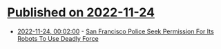 # [Published on 2022-11-24](index.md)

* [2022-11-24, 00:02:00](https://hardware.slashdot.org/story/22/11/23/2143241/san-francisco-police-seek-permission-for-its-robots-to-use-deadly-force?utm_source=rss1.0mainlinkanon&utm_medium=feed) - [San Francisco Police Seek Permission For Its Robots To Use Deadly Force](https://hardware.slashdot.org/story/22/11/23/2143241/san-francisco-police-seek-permission-for-its-robots-to-use-deadly-force?utm_source=rss1.0mainlinkanon&utm_medium=feed)

